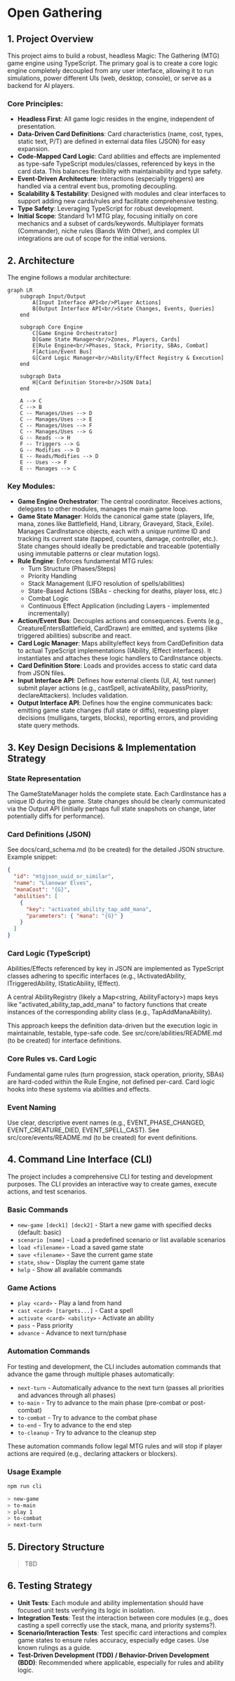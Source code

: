 # Open Gathering

## 1. Project Overview

This project aims to build a robust, headless Magic: The Gathering (MTG) game engine using TypeScript. The primary goal is to create a core logic engine completely decoupled from any user interface, allowing it to run simulations, power different UIs (web, desktop, console), or serve as a backend for AI players.

### Core Principles:

- **Headless First**: All game logic resides in the engine, independent of presentation.
- **Data-Driven Card Definitions**: Card characteristics (name, cost, types, static text, P/T) are defined in external data files (JSON) for easy expansion.
- **Code-Mapped Card Logic**: Card abilities and effects are implemented as type-safe TypeScript modules/classes, referenced by keys in the card data. This balances flexibility with maintainability and type safety.
- **Event-Driven Architecture**: Interactions (especially triggers) are handled via a central event bus, promoting decoupling.
- **Scalability & Testability**: Designed with modules and clear interfaces to support adding new cards/rules and facilitate comprehensive testing.
- **Type Safety**: Leveraging TypeScript for robust development.
- **Initial Scope**: Standard 1v1 MTG play, focusing initially on core mechanics and a subset of cards/keywords. Multiplayer formats (Commander), niche rules (Bands With Other), and complex UI integrations are out of scope for the initial versions.

## 2. Architecture

The engine follows a modular architecture:

```mermaid
graph LR
    subgraph Input/Output
        A[Input Interface API<br/>Player Actions]
        B[Output Interface API<br/>State Changes, Events, Queries]
    end

    subgraph Core Engine
        C[Game Engine Orchestrator]
        D[Game State Manager<br/>Zones, Players, Cards]
        E[Rule Engine<br/>Phases, Stack, Priority, SBAs, Combat]
        F[Action/Event Bus]
        G[Card Logic Manager<br/>Ability/Effect Registry & Execution]
    end

    subgraph Data
        H[Card Definition Store<br/>JSON Data]
    end

    A --> C
    C --> B
    C -- Manages/Uses --> D
    C -- Manages/Uses --> E
    C -- Manages/Uses --> F
    C -- Manages/Uses --> G
    G -- Reads --> H
    F -- Triggers --> G
    G -- Modifies --> D
    E -- Reads/Modifies --> D
    E -- Uses --> F
    E -- Manages --> C
```

### Key Modules:

- **Game Engine Orchestrator**: The central coordinator. Receives actions, delegates to other modules, manages the main game loop.
- **Game State Manager**: Holds the canonical game state (players, life, mana, zones like Battlefield, Hand, Library, Graveyard, Stack, Exile). Manages CardInstance objects, each with a unique runtime ID and tracking its current state (tapped, counters, damage, controller, etc.). State changes should ideally be predictable and traceable (potentially using immutable patterns or clear mutation logs).
- **Rule Engine**: Enforces fundamental MTG rules:
  - Turn Structure (Phases/Steps)
  - Priority Handling
  - Stack Management (LIFO resolution of spells/abilities)
  - State-Based Actions (SBAs - checking for deaths, player loss, etc.)
  - Combat Logic
  - Continuous Effect Application (including Layers - implemented incrementally)
- **Action/Event Bus**: Decouples actions and consequences. Events (e.g., CreatureEntersBattlefield, CardDrawn) are emitted, and systems (like triggered abilities) subscribe and react.
- **Card Logic Manager**: Maps ability/effect keys from CardDefinition data to actual TypeScript implementations (IAbility, IEffect interfaces). It instantiates and attaches these logic handlers to CardInstance objects.
- **Card Definition Store**: Loads and provides access to static card data from JSON files.
- **Input Interface API**: Defines how external clients (UI, AI, test runner) submit player actions (e.g., castSpell, activateAbility, passPriority, declareAttackers). Includes validation.
- **Output Interface API**: Defines how the engine communicates back: emitting game state changes (full state or diffs), requesting player decisions (mulligans, targets, blocks), reporting errors, and providing state query methods.

## 3. Key Design Decisions & Implementation Strategy

### State Representation

The GameStateManager holds the complete state. Each CardInstance has a unique ID during the game. State changes should be clearly communicated via the Output API (initially perhaps full state snapshots on change, later potentially diffs for performance).

### Card Definitions (JSON)

See docs/card_schema.md (to be created) for the detailed JSON structure. Example snippet:

```json
{
  "id": "mtgjson_uuid_or_similar",
  "name": "Llanowar Elves",
  "manaCost": "{G}",
  "abilities": [
    {
      "key": "activated_ability_tap_add_mana",
      "parameters": { "mana": "{G}" }
    }
  ]
}
```

### Card Logic (TypeScript)

Abilities/Effects referenced by key in JSON are implemented as TypeScript classes adhering to specific interfaces (e.g., IActivatedAbility, ITriggeredAbility, IStaticAbility, IEffect).

A central AbilityRegistry (likely a Map<string, AbilityFactory>) maps keys like "activated_ability_tap_add_mana" to factory functions that create instances of the corresponding ability class (e.g., TapAddManaAbility).

This approach keeps the definition data-driven but the execution logic in maintainable, testable, type-safe code. See src/core/abilities/README.md (to be created) for interface definitions.

### Core Rules vs. Card Logic

Fundamental game rules (turn progression, stack operation, priority, SBAs) are hard-coded within the Rule Engine, not defined per-card. Card logic hooks into these systems via abilities and effects.

### Event Naming

Use clear, descriptive event names (e.g., EVENT_PHASE_CHANGED, EVENT_CREATURE_DIED, EVENT_SPELL_CAST). See src/core/events/README.md (to be created) for event definitions.

## 4. Command Line Interface (CLI)

The project includes a comprehensive CLI for testing and development purposes. The CLI provides an interactive way to create games, execute actions, and test scenarios.

### Basic Commands

- `new-game [deck1] [deck2]` - Start a new game with specified decks (default: basic)
- `scenario [name]` - Load a predefined scenario or list available scenarios
- `load <filename>` - Load a saved game state
- `save <filename>` - Save the current game state
- `state`, `show` - Display the current game state
- `help` - Show all available commands

### Game Actions

- `play <card>` - Play a land from hand
- `cast <card> [targets...]` - Cast a spell
- `activate <card> <ability>` - Activate an ability
- `pass` - Pass priority
- `advance` - Advance to next turn/phase

### Automation Commands

For testing and development, the CLI includes automation commands that advance the game through multiple phases automatically:

- `next-turn` - Automatically advance to the next turn (passes all priorities and advances through all phases)
- `to-main` - Try to advance to the main phase (pre-combat or post-combat)
- `to-combat` - Try to advance to the combat phase
- `to-end` - Try to advance to the end step
- `to-cleanup` - Try to advance to the cleanup step

These automation commands follow legal MTG rules and will stop if player actions are required (e.g., declaring attackers or blockers).

### Usage Example

```bash
npm run cli

> new-game
> to-main
> play 1
> to-combat
> next-turn
```

## 5. Directory Structure
> TBD

## 6. Testing Strategy

- **Unit Tests**: Each module and ability implementation should have focused unit tests verifying its logic in isolation.
- **Integration Tests**: Test the interaction between core modules (e.g., does casting a spell correctly use the stack, mana, and priority systems?).
- **Scenario/Interaction Tests**: Test specific card interactions and complex game states to ensure rules accuracy, especially edge cases. Use known rulings as a guide.
- **Test-Driven Development (TDD) / Behavior-Driven Development (BDD)**: Recommended where applicable, especially for rules and ability logic.
